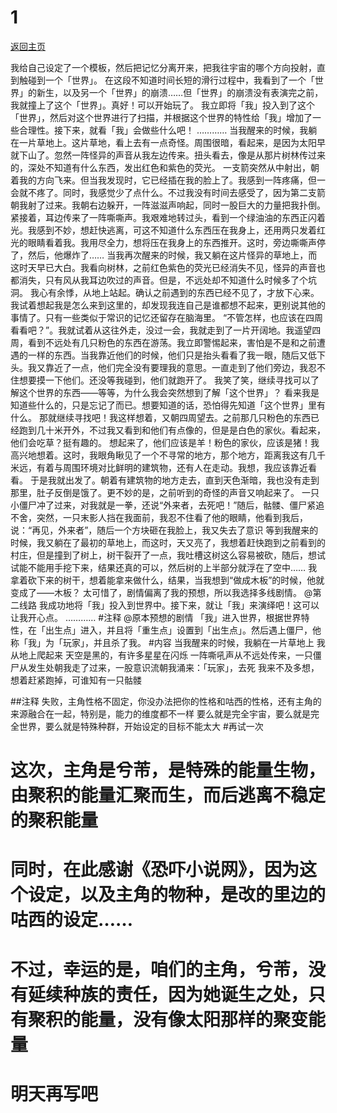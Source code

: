 # 1

[返回主页](/lnov/)  

我给自己设定了一个模板，然后把记忆分离开来，把我往宇宙的哪个方向投射，直到触碰到一个「世界」。
在这段不知道时间长短的滑行过程中，我看到了一个「世界」的新生，以及另一个「世界」的崩溃……但「世界」的崩溃没有表演完之前，我就撞上了这个「世界」。真好！可以开始玩了。
我立即将「我」投入到了这个「世界」，然后对这个世界进行了扫描，并根据这个世界的特性给「我」增加了一些合理性。接下来，就看「我」会做些什么吧！
…………
当我醒来的时候，我躺在一片草地上。这片草地，看上去有一点奇怪。周围很暗，看起来，是因为太阳早就下山了。忽然一阵怪异的声音从我左边传来。扭头看去，像是从那片树林传过来的，深处不知道有什么东西，发出红色和紫色的荧光。
一支箭突然从中射出，朝着我的方向飞来。但当我发现时，它已经插在我的脸上了。我感到一阵疼痛，但一会就不疼了。同时，我感觉少了点什么。不过我没有时间去感受了，因为第二支箭朝我射了过来。我朝右边躲开，一阵滋滋声响起，同时一股巨大的力量把我扑倒。紧接着，耳边传来了一阵嘶嘶声。我艰难地转过头，看到一个绿油油的东西正闪着光。我感到不妙，想赶快逃离，可这不知道什么东西压在我身上，还用两只发着红光的眼睛看着我。我用尽全力，想将压在我身上的东西推开。这时，旁边嘶嘶声停了，然后，他爆炸了……
当我再次醒来的时候，我又躺在这片怪异的草地上，而这时天早已大白。我看向树林，之前红色紫色的荧光已经消失不见，怪异的声音也都消失，只有风从我耳边吹过的声音。但是，不远处却不知道什么时候多了个坑洞。
我心有余悸，从地上站起。确认之前遇到的东西已经不见了，才放下心来。
我试着想起我是怎么来到这里的，却发现我连自己是谁都想不起来，更别说其他的事情了。只有一些类似于常识的记忆还留存在脑海里。
“不管怎样，也应该在四周看看吧？”。我就试着从这往外走，没过一会，我就走到了一片开阔地。我遥望四周，看到不远处有几只粉色的东西在游荡。我立即警惕起来，害怕是不是和之前遭遇的一样的东西。当我靠近他们的时候，他们只是抬头看看了我一眼，随后又低下头。我又靠近了一点，他们完全没有要理我的意思。一直走到了他们旁边，我忍不住想要摸一下他们。还没等我碰到，他们就跑开了。
我笑了笑，继续寻找可以了解这个世界的东西——等等，为什么我会突然想到了解「这个世界」？
看来我是知道些什么的，只是忘记了而已。想要知道的话，恐怕得先知道「这个世界」里有什么。
那就继续寻找吧！我这样想着，又朝四周望去。之前那几只粉色的东西已经跑到几十米开外，不过我又看到和他们有点像的，但是是白色的家伙。看起来，他们会吃草？挺有趣的。
想起来了，他们应该是羊！粉色的家伙，应该是猪！我高兴地想着。这时，我眼角瞅见了一个不寻常的地方，那个地方，距离我这有几千米远，有着与周围环境对比鲜明的建筑物，还有人在走动。我想，我应该靠近看看。
于是我就出发了。朝着有建筑物的地方走去，直到天色渐暗，我也没有走到那里，肚子反倒是饿了。更不妙的是，之前听到的奇怪的声音又响起来了。
一只小僵尸冲了过来，对我就是一拳，还说“外来者，去死吧！”随后，骷髅、僵尸紧追不舍，突然，一只末影人挡在我面前，我忍不住看了他的眼睛，他看到我后，说：“再见，外来者”，随后一个方块砸在我脸上，我又失去了意识
等到我醒来的时候，我又躺在了最初的草地上，而这时，天又亮了，我想着赶快跑到之前看到的村庄，但是撞到了树上，树干裂开了一点，我吐槽这树这么容易被砍，随后，想试试能不能用手挖下来，结果还真的可以，然后树的上半部分就浮在了空中……
我拿着砍下来的树干，想着能拿来做什么，结果，当我想到“做成木板”的时候，他就变成了——木板？
太可惜了，剧情偏离了我的预想，所以我选择多线剧情。
@第二线路
我成功地将「我」投入到世界中。接下来，就让「我」来演绎吧！这可以让我开心点。
…………
#注释
@原本预想的剧情
「我」进入世界，根据世界特性，在「出生点」进入，并且将「重生点」设置到「出生点」。然后遇上僵尸，他称「我」为「玩家」，并且杀了我。
#内容
当我醒来的时候，我躺在一片草地上
我从地上爬起来
天空是黑的，有许多星星在闪烁
一阵嘶吼声从不远处传来，一只僵尸从发生处朝我走了过来，一股意识流朝我涌来：「玩家」，去死
我来不及多想，想着赶紧跑掉，可谁知有一只骷髅

##注释
失败，主角性格不固定，你没办法把你的性格和咕西的性格，还有主角的来源融合在一起，特别是，能力的维度都不一样
要么就是完全宇宙，要么就是完全世界，要么就是特殊种群，开始设定的目标不能太大
#再试一次
# 这次，主角是兮芾，是特殊的能量生物，由聚积的能量汇聚而生，而后逃离不稳定的聚积能量
# 同时，在此感谢《恐吓小说网》，因为这个设定，以及主角的物种，是改的里边的咕西的设定……
# 不过，幸运的是，咱们的主角，兮芾，没有延续种族的责任，因为她诞生之处，只有聚积的能量，没有像太阳那样的聚变能量
# 明天再写吧